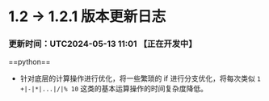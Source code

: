 # 1.2 -> 1.2.1 版本更新日志

### 更新时间：UTC2024-05-13 11:01  【正在开发中】

==python==

- 针对底层的计算操作进行优化，将一些繁琐的 if 进行分支优化，将每次类似 `1 +|-|*|...|/|% 10` 这类的基本运算操作的时间复杂度降低。